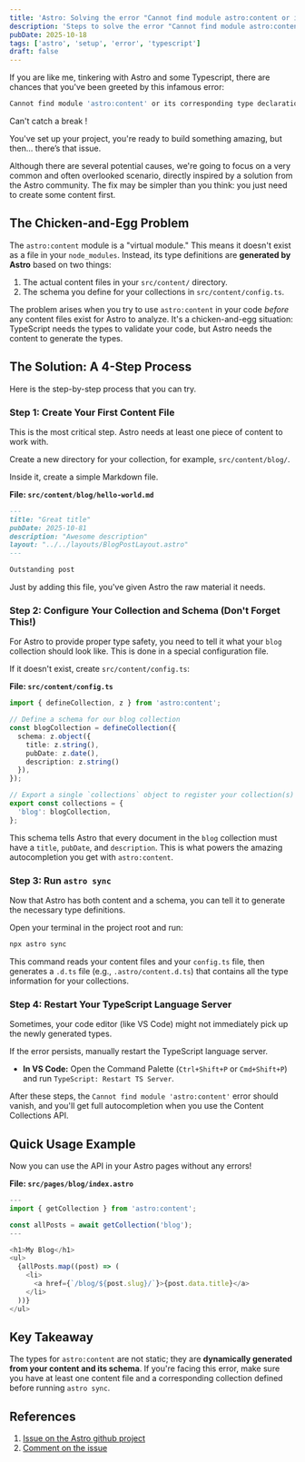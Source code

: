 ```yaml
---
title: 'Astro: Solving the error "Cannot find module astro:content or its corresponding type declarations.ts(2307)"'
description: 'Steps to solve the error "Cannot find module astro:content or its corresponding type declarations.ts(2307)" when using Astro and Typscript'
pubDate: 2025-10-18
tags: ['astro', 'setup', 'error', 'typescript']
draft: false
---
```


If you are like me, tinkering with Astro and some Typescript, there are chances that you've been greeted by this infamous error:

```javascript
Cannot find module 'astro:content' or its corresponding type declarations.ts(2307)
```

Can't catch a break !

You've set up your project, you're ready to build something amazing, but then... there’s that issue.

Although there are several potential causes, we're going to focus on a very common and often overlooked scenario, directly inspired by a solution from the Astro community. The fix may be simpler than you think: you just need to create some content first.

## The Chicken-and-Egg Problem

The `astro:content` module is a "virtual module." This means it doesn't exist as a file in your `node_modules`. Instead, its type definitions are **generated by Astro** based on two things:

1. The actual content files in your `src/content/` directory.
2. The schema you define for your collections in `src/content/config.ts`.

The problem arises when you try to use `astro:content` in your code *before* any content files exist for Astro to analyze. It's a chicken-and-egg situation: TypeScript needs the types to validate your code, but Astro needs the content to generate the types.

## The Solution: A 4-Step Process

Here is the step-by-step process that you can try.

### Step 1: Create Your First Content File

This is the most critical step. Astro needs at least one piece of content to work with.

Create a new directory for your collection, for example, `src/content/blog/`.

Inside it, create a simple Markdown file.

**File: `src/content/blog/hello-world.md`**

```markdown
---
title: "Great title"
pubDate: 2025-10-81
description: "Awesome description"
layout: "../../layouts/BlogPostLayout.astro"
---

Outstanding post
```

Just by adding this file, you've given Astro the raw material it needs.

### Step 2: Configure Your Collection and Schema (Don't Forget This!)

For Astro to provide proper type safety, you need to tell it what your `blog` collection should look like. This is done in a special configuration file.

If it doesn't exist, create `src/content/config.ts`:

**File: `src/content/config.ts`**

```ts
import { defineCollection, z } from 'astro:content';

// Define a schema for our blog collection
const blogCollection = defineCollection({
  schema: z.object({
    title: z.string(),
    pubDate: z.date(),
    description: z.string()
  }),
});

// Export a single `collections` object to register your collection(s)
export const collections = {
  'blog': blogCollection,
};
```

This schema tells Astro that every document in the `blog` collection must have a `title`, `pubDate`, and `description`. This is what powers the amazing autocompletion you get with `astro:content`.

### Step 3: Run `astro sync`

Now that Astro has both content and a schema, you can tell it to generate the necessary type definitions.

Open your terminal in the project root and run:

```sh
npx astro sync
```

This command reads your content files and your `config.ts` file, then generates a `.d.ts` file (e.g., `.astro/content.d.ts`) that contains all the type information for your collections.

### Step 4: Restart Your TypeScript Language Server

Sometimes, your code editor (like VS Code) might not immediately pick up the newly generated types.

If the error persists, manually restart the TypeScript language server.

* **In VS Code:** Open the Command Palette (`Ctrl+Shift+P` or `Cmd+Shift+P`) and run `TypeScript: Restart TS Server`.

After these steps, the `Cannot find module 'astro:content'` error should vanish, and you'll get full autocompletion when you use the Content Collections API.

## Quick Usage Example

Now you can use the API in your Astro pages without any errors!

**File: `src/pages/blog/index.astro`**

```javascript
---
import { getCollection } from 'astro:content';

const allPosts = await getCollection('blog');
---

<h1>My Blog</h1>
<ul>
  {allPosts.map((post) => (
    <li>
      <a href={`/blog/${post.slug}/`}>{post.data.title}</a>
    </li>
  ))}
</ul>
```

## Key Takeaway

The types for `astro:content` are not static; they are **dynamically generated from your content and its schema**. If you're facing this error, make sure you have at least one content file and a corresponding collection defined before running `astro sync`.

## References

1. [Issue on the Astro github project](https://github.com/withastro/astro/issues/5711)
2. [Comment on the issue](https://github.com/withastro/astro/issues/5711#issuecomment-1374022020)